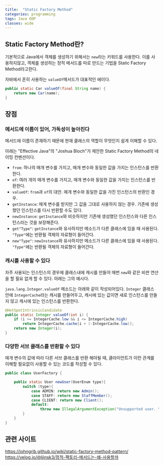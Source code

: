 ```yaml
---
title:  "Static Factory Method"
categories: programming
tags: Java OOP
classes: wide
---
```


## Static Factory Method란?

기본적으로 Java에서 객체를 생성하기 위해서는 `new`라는 키워드를 사용한다. 이를 사용하지않고, 객체를 생성하는 정적 메서드를 따로 만드는 기법을 Static Factory Method라고한다.

자바에서 흔히 사용하는 `valueOf`메서드가 대표적인 에이다.

```java
public static Car valueOf(final String name) {
    return new Car(name);
}
```

## 장점

### 메서드에 이름이 있어, 가독성이 높아진다

메서드에 이름이 존재하기 때문에 현재 클래스의 역할이 무엇인지 쉽게 이해할 수 있다.

아래는 "Effective Java"의 "Joshua Bloch"가 제안한 Static Factory Method의 네이밍 컨벤션이다.

- `from`: 하나의 매개 변수를 가지고, 매개 변수와 동일한 값을 가지는 인스턴스를 반환한다.
- `of`: 여러 개의 매개 변수를 가지고, 매개 변수와 동일한 값을 가지는 인스턴스를 반환한다.
- `valueOf`: `from`과 `of`의 대안. 매개 변수와 동일한 값을 가진 인스턴스의 반환인 경우.
- `getInstance`: 매게 변수를 받지만 그 값을 그대로 사용하지 않는 경우. 기존에 생성했던 인스턴스를 다시 반환할 수도 있다.
- `newInstance`: `getInstance`와 비슷하지만 기존에 생성했던 인스턴스와 다른 인스턴스라는 것을 보장해준다.
- `get"Type"`: `getInstance`와 유사하지만 메소드가 다른 클래스에 있을 때 사용된다. `"Type"`에는 반환될 객체의 자료형이 들어간다.
- `new"Type"`: `newInstance`와 유사하지만 메소드가 다른 클래스에 있을 때 사용된다. `"Type"`에는 반환될 객체의 자료형이 들어간다.

### 캐시를 사용할 수 있다

자주 사용되는 인스턴스의 경우에 클래스내에 캐시를 만들어 매번 `new`와 같은 비싼 연산을 할 필요 없게 할 수 있다. 아래는 그의 예시다.

`java.lang.Integer.valueOf` 메소드는 아래와 같이 작성되어있다. `Integer` 클래스 안에 `IntegerCache`라는 캐시를 만들어두고, 캐시에 있는 값이면 새로 인스턴스를 만들지 않고 캐시에 있는 인스턴스를 반환한다.

```java
@HotSpotIntrinsicCandidate
public static Integer valueOf(int i) {
    if (i >= IntegerCache.low && i <= IntegerCache.high)
        return IntegerCache.cache[i + (-IntegerCache.low)];
    return new Integer(i);
}

```

### 다양한 서브 클래스를 반환할 수 있다

매개 변수의 값에 따라 다른 서브 클래스를 반환 해야될 때, 클라이언트가 이런 관계를 이해할 필요없이 사용할 수 있는 코드를 작성할 수 있다.

```java
public class UserFactory {

    public static User newUser(UserEnum type){
        switch (type){
            case ADMIN: return new Admin();
            case STAFF: return new StaffMember();
            case CLIENT: return new Client();
            default:
                throw new IllegalArgumentException("Unsupported user. You input: " + type);
        } 
    }
}
```

## 관련 사이트

<https://johngrib.github.io/wiki/static-factory-method-pattern/>
<https://velog.io/@ljinsk3/정적-팩토리-메서드는-왜-사용할까>
